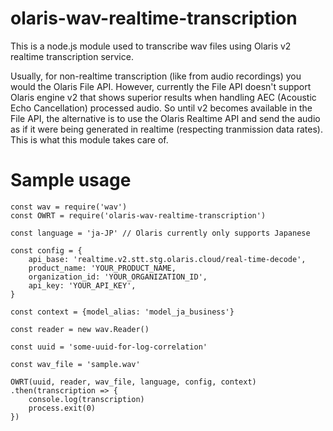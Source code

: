 # olaris-wav-realtime-transcription
This is a node.js module used to transcribe wav files using Olaris v2 realtime transcription service.

Usually, for non-realtime transcription (like from audio recordings) you would the Olaris File API.
However, currently the File API doesn't support Olaris engine v2 that shows superior results when handling AEC (Acoustic Echo Cancellation) processed audio.
So until v2 becomes available in the File API, the alternative is to use the Olaris Realtime API and send the audio as if it were being generated in realtime (respecting tranmission data rates).
This is what this module takes care of.

# Sample usage
```
const wav = require('wav')
const OWRT = require('olaris-wav-realtime-transcription')

const language = 'ja-JP' // Olaris currently only supports Japanese

const config = {
    api_base: 'realtime.v2.stt.stg.olaris.cloud/real-time-decode',
    product_name: 'YOUR_PRODUCT_NAME,
    organization_id: 'YOUR_ORGANIZATION_ID',
    api_key: 'YOUR_API_KEY',
}

const context = {model_alias: 'model_ja_business'}

const reader = new wav.Reader()

const uuid = 'some-uuid-for-log-correlation'

const wav_file = 'sample.wav'

OWRT(uuid, reader, wav_file, language, config, context)
.then(transcription => {
    console.log(transcription)
    process.exit(0)
})
```
